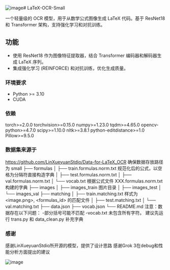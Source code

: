 ![image](https://github.com/user-attachments/assets/a744965c-49e5-4daa-9726-f254e2acaaa3)# LaTeX-OCR-Small

一个轻量级的 OCR 模型，用于从数学公式图像生成 LaTeX 代码。基于 ResNet18 和 Transformer 架构，支持强化学习和对抗训练。

## 功能
- 使用 ResNet18 作为图像特征提取器，结合 Transformer 编码器和解码器生成 LaTeX 序列。
- 集成强化学习 (REINFORCE) 和对抗训练，优化生成质量。


### 环境要求
- Python >= 3.10
- CUDA

### 依赖
torch>=2.0.0
torchvision>=0.15.0
numpy>=1.23.0
tqdm>=4.65.0
opencv-python>=4.7.0
scipy>=1.10.0
nltk>=3.8.1
python-editdistance>=1.0
Pillow>=9.5.0


### 数据集来源于
https://github.com/LinXueyuanStdio/Data-for-LaTeX_OCR
确保数据存放路径为
small
├── formulas
│   ├── train.formulas.norm.txt 规范化后的公式，以空格为分隔符直接构造字典
│   ├── test.formulas.norm.txt
│   ├── val.formulas.norm.txt
│   └── vocab.txt 根据公式文件 XXX.formulas.norm.txt 构建的字典
├── images
│   ├── images_train 图片目录
│   ├── images_test
│   └── images_val
├── matching
│   ├── train.matching.txt 样式为 <image.png>, <formulas_id> 的匹配文件
│   ├── test.matching.txt
│   └── val.matching.txt
├── data.json
├── vocab.json
└── README.md
注意：数据存在以下问题：
-部分括号可能不匹配
-vocab.txt 未包含所有字符。 建议先运行 trans.py 和 data_clean.py 补充字典


### 感谢
感谢LinXueyuanStdio所开源的模型，提供了设计思路
感谢Grok 3在debug和性能分析方面提出的建议

![image](https://github.com/user-attachments/assets/d674d3c6-e37a-4757-8e38-08ffd91e082f)

